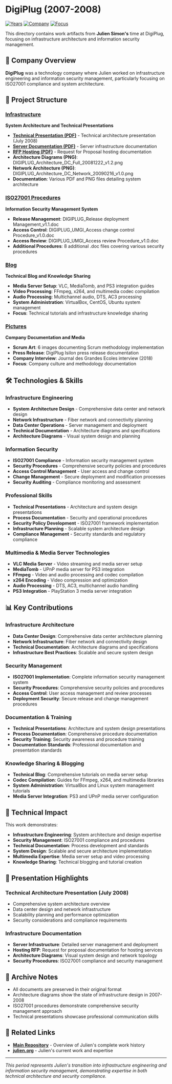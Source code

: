 # DigiPlug (2007-2008)

[![Years](https://img.shields.io/badge/Years-2007--2008-orange.svg)](https://github.com/juliensimon/work-history)
[![Company](https://img.shields.io/badge/Company-DigiPlug-blue.svg)](https://github.com/juliensimon/work-history)
[![Focus](https://img.shields.io/badge/Focus-Infrastructure%20%26%20Security-green.svg)](https://github.com/juliensimon/work-history)

This directory contains work artifacts from **Julien Simon's** time at DigiPlug, focusing on infrastructure architecture and information security management.

## 🏢 Company Overview

**DigiPlug** was a technology company where Julien worked on infrastructure engineering and information security management, particularly focusing on ISO27001 compliance and system architecture.

## 📁 Project Structure

### [Infrastructure](./Infrastructure/)
**System Architecture and Technical Presentations**

- **[Technical Presentation (PDF)](./Infrastructure/20080719.Digiplug_Technical_Presentation_v0.pdf)** - Technical architecture presentation (July 2008)
- **[Server Documentation (PDF)](./Infrastructure/Serveurs%20DGP.pdf)** - Server infrastructure documentation
- **[RFP Hosting (PDF)](./Infrastructure/RFP%20Hosting.pdf)** - Request for Proposal hosting documentation
- **Architecture Diagrams (PNG)**: DIGIPLUG_Architecture_DC_Full_20081222_v1.2.png
- **Network Architecture (PNG)**: DIGIPLUG_Architecture_DC_Network_20090216_v1.0.png
- **Documentation**: Various PDF and PNG files detailing system architecture

### [ISO27001 Procedures](./ISO27001_procedures/)
**Information Security Management System**

- **Release Management**: DIGIPLUG_Release deployment Management_v1.1.doc
- **Access Control**: DIGIPLUG_UMGI_Access change control Procedure_v1.0.doc
- **Access Review**: DIGIPLUG_UMGI_Access review Procedure_v1.0.doc
- **Additional Procedures**: 8 additional .doc files covering various security procedures

### [Blog](./blog/)
**Technical Blog and Knowledge Sharing**

- **Media Server Setup**: VLC, MediaTomb, and PS3 integration guides
- **Video Processing**: FFmpeg, x264, and multimedia codec compilation
- **Audio Processing**: Multichannel audio, DTS, AC3 processing
- **System Administration**: VirtualBox, CentOS, Ubuntu system management
- **Focus**: Technical tutorials and infrastructure knowledge sharing

### [Pictures](./pictures/)
**Company Documentation and Media**

- **Scrum Art**: 6 images documenting Scrum methodology implementation
- **Press Release**: DigiPlug Isilon press release documentation
- **Company Interview**: Journal des Grandes Ecoles interview (2018)
- **Focus**: Company culture and methodology documentation

## 🛠️ Technologies & Skills

### Infrastructure Engineering
- **System Architecture Design** - Comprehensive data center and network design
- **Network Infrastructure** - Fiber network and connectivity planning
- **Data Center Operations** - Server management and deployment
- **Technical Documentation** - Architecture diagrams and specifications
- **Architecture Diagrams** - Visual system design and planning

### Information Security
- **ISO27001 Compliance** - Information security management system
- **Security Procedures** - Comprehensive security policies and procedures
- **Access Control Management** - User access and change control
- **Change Management** - Secure deployment and modification processes
- **Security Auditing** - Compliance monitoring and assessment

### Professional Skills
- **Technical Presentations** - Architecture and system design presentations
- **Process Documentation** - Security and operational procedures
- **Security Policy Development** - ISO27001 framework implementation
- **Infrastructure Planning** - Scalable system architecture design
- **Compliance Management** - Security standards and regulatory compliance

### Multimedia & Media Server Technologies
- **VLC Media Server** - Video streaming and media server setup
- **MediaTomb** - UPnP media server for PS3 integration
- **FFmpeg** - Video and audio processing and codec compilation
- **x264 Encoding** - Video compression and optimization
- **Audio Processing** - DTS, AC3, multichannel audio handling
- **PS3 Integration** - PlayStation 3 media server integration

## 📊 Key Contributions

### Infrastructure Architecture
- **Data Center Design**: Comprehensive data center architecture planning
- **Network Infrastructure**: Fiber network and connectivity design
- **Technical Documentation**: Architecture diagrams and specifications
- **Infrastructure Best Practices**: Scalable and secure system design

### Security Management
- **ISO27001 Implementation**: Complete information security management system
- **Security Procedures**: Comprehensive security policies and procedures
- **Access Control**: User access management and review processes
- **Deployment Security**: Secure release and change management procedures

### Documentation & Training
- **Technical Presentations**: Architecture and system design presentations
- **Process Documentation**: Comprehensive procedure documentation
- **Security Training**: Security awareness and procedure training
- **Documentation Standards**: Professional documentation and presentation standards

### Knowledge Sharing & Blogging
- **Technical Blog**: Comprehensive tutorials on media server setup
- **Codec Compilation**: Guides for FFmpeg, x264, and multimedia libraries
- **System Administration**: VirtualBox and Linux system management tutorials
- **Media Server Integration**: PS3 and UPnP media server configuration

## 🎯 Technical Impact

This work demonstrates:
- **Infrastructure Engineering**: System architecture and design expertise
- **Security Management**: ISO27001 compliance and procedures
- **Technical Documentation**: Process development and standards
- **System Design**: Scalable and secure architecture implementation
- **Multimedia Expertise**: Media server setup and video processing
- **Knowledge Sharing**: Technical blogging and tutorial creation

## 📄 Presentation Highlights

### Technical Architecture Presentation (July 2008)
- Comprehensive system architecture overview
- Data center design and network infrastructure
- Scalability planning and performance optimization
- Security considerations and compliance requirements

### Infrastructure Documentation
- **Server Infrastructure**: Detailed server management and deployment
- **Hosting RFP**: Request for proposal documentation for hosting services
- **Architecture Diagrams**: Visual system design and network topology
- **Security Procedures**: ISO27001 compliance and security management

## 📄 Archive Notes

- All documents are preserved in their original format
- Architecture diagrams show the state of infrastructure design in 2007-2008
- ISO27001 procedures demonstrate comprehensive security management approach
- Technical presentations showcase professional communication skills

## 🔗 Related Links

- **[Main Repository](../../README.md)** - Overview of Julien's complete work history
- **[julien.org](https://julien.org)** - Julien's current work and expertise

---

*This period represents Julien's transition into infrastructure engineering and information security management, demonstrating expertise in both technical architecture and security compliance.* 